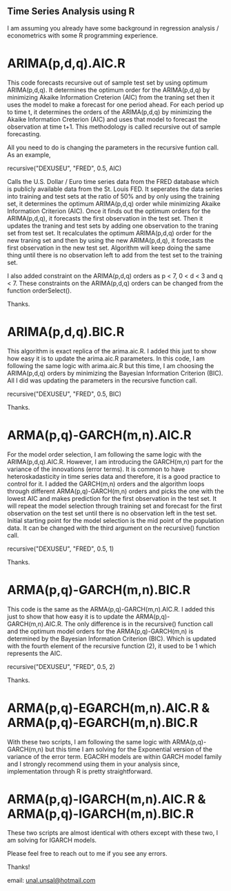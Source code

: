## Time Series Analysis using R 

I am assuming you already have some background in regression analysis / econometrics with some R programming experience. 

# ARIMA(p,d,q).AIC.R
This code forecasts recursive out of sample test set by using optimum ARIMA(p,d,q). 
It determines the optimum order for the ARIMA(p,d,q) by minimizing Akaike Information Creterion (AIC) from the traning set then it uses the model to make a  forecast for one period ahead. For each period up to time t, it determines the orders of the ARIMA(p,d,q) by minimizing the Akaike Information Creterion (AIC) and uses that model to forecast the observation at time t+1. This methodology is called recursive out of sample forecasting. 

All you need to do is changing the parameters in the recursive funtion call. 
As an example, 

recursive("DEXUSEU", "FRED", 0.5, AIC)

Calls the U.S. Dollar / Euro time series data from the FRED database which is publicly available data from the St. Louis FED. 
It seperates the data series into training and test sets at the ratio of 50% and by only using the training set, it determines the optimum ARIMA(p,d,q) order while minimizing Akaike Information Criterion (AIC). Once it finds out the optimum orders for the ARIMA(p,d,q), it forecasts the first observation in the test set.
Then it updates the traning and test sets by adding one observation to the traning set from test set. It recalculates the optimum ARIMA(p,d,q) order for the new traning set and then by using the new ARIMA(p,d,q), it forecasts the first observation in the new test set.
Algorithm will keep doing the same thing until there is no observation left to add from the test set to the training set. 

I also added constraint on the ARIMA(p,d,q) orders as p < 7, 0 < d < 3 and q < 7. 
These constraints on the ARIMA(p,d,q) orders can be changed from the function orderSelect(). 

Thanks. 

# ARIMA(p,d,q).BIC.R 
This algorithm is exact replica of the arima.aic.R. I added this just to show how easy it is to update the arima.aic.R parameters. 
In this code, I am following the same logic with arima.aic.R but this time, I am choosing the ARIMA(p,d,q) orders by minimizing the Bayesian Information Criterion (BIC). All I did was updating the parameters in the recursive function call. 

recursive("DEXUSEU", "FRED", 0.5, BIC)

Thanks. 

# ARMA(p,q)-GARCH(m,n).AIC.R 
For the model order selection, I am following the same logic with the ARIMA(p,d,q).AIC.R. However, I am introducing the GARCH(m,n) part for the variance of the innovations (error terms). It is common to have heteroskadasticity in time series data and therefore, it is a good practice to control for it. I added the GARCH(m,n) orders and the algorithm loops through different ARMA(p,q)-GARCH(m,n) orders and picks the one with the lowest AIC and makes prediction for the first observation in the test set. It will repeat the model selection through training set and forecast for the first observation on the test set until there is no observation left in the test set. Initial starting point for the model selection is the mid point of the population data. It can be changed with the third argument on the recursive() function call. 

recursive("DEXUSEU", "FRED", 0.5, 1) 

Thanks. 

# ARMA(p,q)-GARCH(m,n).BIC.R 
This code is the same as the ARMA(p,q)-GARCH(m,n).AIC.R. I added this just to show that how easy it is to update the ARMA(p,q)-GARCH(m,n).AIC.R. 
The only difference is in the recursive() function call and the optimum model orders for the ARMA(p,q)-GARCH(m,n) is determined by the Bayesian Information Criterion (BIC). Which is updated with the fourth element of the recursive function (2), it used to be 1 which represents the AIC. 

recursive("DEXUSEU", "FRED", 0.5, 2) 

Thanks. 

# ARMA(p,q)-EGARCH(m,n).AIC.R & ARMA(p,q)-EGARCH(m,n).BIC.R 
With these two scripts, I am following the same logic with ARMA(p,q)-GARCH(m,n) but this time I am solving for the Exponential version of the variance of the error term. EGACRH models are within GARCH model family and I strongly recommend using them in your analysis since, implementation through R is pretty straightforward. 

# ARMA(p,q)-IGARCH(m,n).AIC.R & ARMA(p,q)-IGARCH(m,n).BIC.R
These two scripts are almost identical with others except with these two, I am solving for IGARCH models. 

Please feel free to reach out to me if you see any errors. 

Thanks!

email: unal.unsal@hotmail.com

